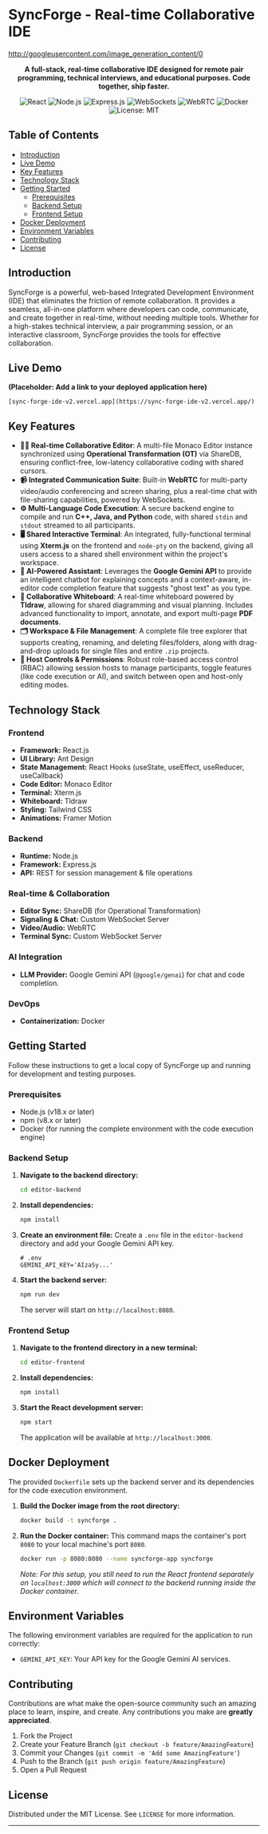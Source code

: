 # SyncForge - Real-time Collaborative IDE

http://googleusercontent.com/image_generation_content/0

<div align="center">

**A full-stack, real-time collaborative IDE designed for remote pair programming, technical interviews, and educational purposes. Code together, ship faster.**

</div>

<p align="center">
  <img src="https://img.shields.io/badge/React-20232A?style=for-the-badge&logo=react&logoColor=61DAFB" alt="React">
  <img src="https://img.shields.io/badge/Node.js-339933?style=for-the-badge&logo=nodedotjs&logoColor=white" alt="Node.js">
  <img src="https://img.shields.io/badge/Express.js-000000?style=for-the-badge&logo=express&logoColor=white" alt="Express.js">
  <img src="https://img.shields.io/badge/Socket.io-010101?style=for-the-badge&logo=socketdotio&logoColor=white" alt="WebSockets">
  <img src="https://img.shields.io/badge/WebRTC-333333?style=for-the-badge&logo=webrtc&logoColor=white" alt="WebRTC">
  <img src="https://img.shields.io/badge/Docker-2496ED?style=for-the-badge&logo=docker&logoColor=white" alt="Docker">
  <img src="https://img.shields.io/badge/License-MIT-yellow.svg?style=for-the-badge" alt="License: MIT">
</p>

## Table of Contents

- [Introduction](#introduction)
- [Live Demo](#live-demo)
- [Key Features](#key-features)
- [Technology Stack](#technology-stack)
- [Getting Started](#getting-started)
  - [Prerequisites](#prerequisites)
  - [Backend Setup](#backend-setup)
  - [Frontend Setup](#frontend-setup)
- [Docker Deployment](#docker-deployment)
- [Environment Variables](#environment-variables)
- [Contributing](#contributing)
- [License](#license)

## Introduction

SyncForge is a powerful, web-based Integrated Development Environment (IDE) that eliminates the friction of remote collaboration. It provides a seamless, all-in-one platform where developers can code, communicate, and create together in real-time, without needing multiple tools. Whether for a high-stakes technical interview, a pair programming session, or an interactive classroom, SyncForge provides the tools for effective collaboration.

## Live Demo

**(Placeholder: Add a link to your deployed application here)**

`[sync-forge-ide-v2.vercel.app](https://sync-forge-ide-v2.vercel.app/)`

## Key Features

- **👨‍💻 Real-time Collaborative Editor**: A multi-file Monaco Editor instance synchronized using **Operational Transformation (OT)** via ShareDB, ensuring conflict-free, low-latency collaborative coding with shared cursors.
- **📹 Integrated Communication Suite**: Built-in **WebRTC** for multi-party video/audio conferencing and screen sharing, plus a real-time chat with file-sharing capabilities, powered by WebSockets.
- **⚙️ Multi-Language Code Execution**: A secure backend engine to compile and run **C++, Java, and Python** code, with shared `stdin` and `stdout` streamed to all participants.
- **🖥️ Shared Interactive Terminal**: An integrated, fully-functional terminal using **Xterm.js** on the frontend and `node-pty` on the backend, giving all users access to a shared shell environment within the project's workspace.
- **🤖 AI-Powered Assistant**: Leverages the **Google Gemini API** to provide an intelligent chatbot for explaining concepts and a context-aware, in-editor code completion feature that suggests "ghost text" as you type.
- **🎨 Collaborative Whiteboard**: A real-time whiteboard powered by **Tldraw**, allowing for shared diagramming and visual planning. Includes advanced functionality to import, annotate, and export multi-page **PDF documents**.
- **🗂️ Workspace & File Management**: A complete file tree explorer that supports creating, renaming, and deleting files/folders, along with drag-and-drop uploads for single files and entire `.zip` projects.
- **👑 Host Controls & Permissions**: Robust role-based access control (RBAC) allowing session hosts to manage participants, toggle features (like code execution or AI), and switch between open and host-only editing modes.

## Technology Stack

### Frontend
- **Framework:** React.js
- **UI Library:** Ant Design
- **State Management:** React Hooks (useState, useEffect, useReducer, useCallback)
- **Code Editor:** Monaco Editor
- **Terminal:** Xterm.js
- **Whiteboard:** Tldraw
- **Styling:** Tailwind CSS
- **Animations:** Framer Motion

### Backend
- **Runtime:** Node.js
- **Framework:** Express.js
- **API:** REST for session management & file operations

### Real-time & Collaboration
- **Editor Sync:** ShareDB (for Operational Transformation)
- **Signaling & Chat:** Custom WebSocket Server
- **Video/Audio:** WebRTC
- **Terminal Sync:** Custom WebSocket Server

### AI Integration
- **LLM Provider:** Google Gemini API (`@google/genai`) for chat and code completion.

### DevOps
- **Containerization:** Docker

## Getting Started

Follow these instructions to get a local copy of SyncForge up and running for development and testing purposes.

### Prerequisites

- Node.js (v18.x or later)
- npm (v8.x or later)
- Docker (for running the complete environment with the code execution engine)

### Backend Setup

1.  **Navigate to the backend directory:**
    ```bash
    cd editor-backend
    ```
2.  **Install dependencies:**
    ```bash
    npm install
    ```
3.  **Create an environment file:**
    Create a `.env` file in the `editor-backend` directory and add your Google Gemini API key.
    ```env
    # .env
    GEMINI_API_KEY='AIzaSy...'
    ```
4.  **Start the backend server:**
    ```bash
    npm run dev
    ```
    The server will start on `http://localhost:8080`.

### Frontend Setup

1.  **Navigate to the frontend directory in a new terminal:**
    ```bash
    cd editor-frontend
    ```
2.  **Install dependencies:**
    ```bash
    npm install
    ```
3.  **Start the React development server:**
    ```bash
    npm start
    ```
    The application will be available at `http://localhost:3000`.

## Docker Deployment

The provided `Dockerfile` sets up the backend server and its dependencies for the code execution environment.

1.  **Build the Docker image from the root directory:**
    ```bash
    docker build -t syncforge .
    ```
2.  **Run the Docker container:**
    This command maps the container's port `8080` to your local machine's port `8080`.
    ```bash
    docker run -p 8080:8080 --name syncforge-app syncforge
    ```
    *Note: For this setup, you still need to run the React frontend separately on `localhost:3000` which will connect to the backend running inside the Docker container.*

## Environment Variables

The following environment variables are required for the application to run correctly:

-   `GEMINI_API_KEY`: Your API key for the Google Gemini AI services.

## Contributing

Contributions are what make the open-source community such an amazing place to learn, inspire, and create. Any contributions you make are **greatly appreciated**.

1.  Fork the Project
2.  Create your Feature Branch (`git checkout -b feature/AmazingFeature`)
3.  Commit your Changes (`git commit -m 'Add some AmazingFeature'`)
4.  Push to the Branch (`git push origin feature/AmazingFeature`)
5.  Open a Pull Request

## License

Distributed under the MIT License. See `LICENSE` for more information.

---
